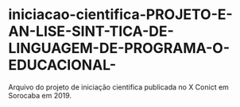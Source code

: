 # iniciacao-cientifica-PROJETO-E-AN-LISE-SINT-TICA-DE-LINGUAGEM-DE-PROGRAMA-O-EDUCACIONAL-
Arquivo do projeto de iniciação cientifica publicada no X Conict em Sorocaba em 2019.
